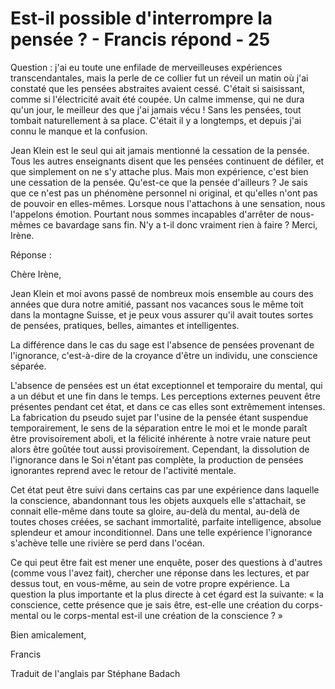# Est-il possible d'interrompre la pensée ? - Francis répond - 25


 









Question : j'ai eu toute une enfilade de merveilleuses exp&eacute;riences transcendantales, mais la perle de ce collier fut un r&eacute;veil un matin o&ugrave; j'ai constat&eacute; que les pens&eacute;es abstraites avaient cess&eacute;. C'&eacute;tait si saisissant, comme si l'&eacute;lectricit&eacute; avait &eacute;t&eacute; coup&eacute;e. Un calme immense, qui ne dura qu'un jour, le meilleur des que j'ai jamais v&eacute;cu ! Sans les pens&eacute;es, tout tombait naturellement &agrave; sa place. C'&eacute;tait il y a longtemps, et depuis j'ai connu le manque et la confusion.&nbsp;






  








Jean Klein est le seul qui ait jamais mentionn&eacute; la cessation de la pens&eacute;e. Tous les autres enseignants disent que les pens&eacute;es continuent de d&eacute;filer, et que simplement on ne s'y attache plus. Mais mon exp&eacute;rience, c'est bien une cessation de la pens&eacute;e. Qu'est-ce que la pens&eacute;e d'ailleurs ? Je sais que ce n'est pas un ph&eacute;nom&egrave;ne personnel ni original, et qu'elles n'ont pas de pouvoir en elles-m&ecirc;mes. Lorsque nous l'attachons &agrave; une sensation, nous l'appelons &eacute;motion. Pourtant nous sommes incapables d'arr&ecirc;ter de nous-m&ecirc;mes ce bavardage sans fin. N'y a t-il donc vraiment rien &agrave; faire ? Merci, Ir&egrave;ne.






  








R&eacute;ponse :






  








Ch&egrave;re Ir&egrave;ne,






  








Jean Klein et moi avons pass&eacute; de nombreux mois ensemble au cours des ann&eacute;es que dura notre amiti&eacute;, passant nos vacances sous le m&ecirc;me toit dans la montagne Suisse, et je peux vous assurer qu'il avait toutes sortes de pens&eacute;es, pratiques, belles, aimantes et intelligentes.






  








La diff&eacute;rence dans le cas du sage est l'absence de pens&eacute;es provenant de l'ignorance, c'est-&agrave;-dire de la croyance d'&ecirc;tre un individu, une conscience s&eacute;par&eacute;e.






  








L'absence de pens&eacute;es est un &eacute;tat exceptionnel et temporaire du mental, qui a un d&eacute;but et une fin dans le temps. Les perceptions externes peuvent &ecirc;tre pr&eacute;sentes pendant cet &eacute;tat, et dans ce cas elles sont extr&ecirc;mement intenses. La fabrication du pseudo sujet par l'usine de la pens&eacute;e &eacute;tant suspendue temporairement, le sens de la s&eacute;paration entre le moi et le monde para&icirc;t &ecirc;tre provisoirement aboli, et la f&eacute;licit&eacute; inh&eacute;rente &agrave; notre vraie nature peut alors &ecirc;tre go&ucirc;t&eacute;e tout aussi provisoirement. Cependant, la dissolution de l'ignorance dans le Soi n'&eacute;tant pas compl&egrave;te, la production de pens&eacute;es ignorantes reprend avec le retour de l'activit&eacute; mentale.






  








Cet &eacute;tat peut &ecirc;tre suivi dans certains cas par une exp&eacute;rience dans laquelle la conscience, abandonnant tous les objets auxquels elle s'attachait, se connait elle-m&ecirc;me dans toute sa gloire, au-del&agrave; du mental, au-del&agrave; de toutes choses cr&eacute;&eacute;es, se sachant immortalit&eacute;, parfaite intelligence, absolue splendeur et amour inconditionnel. Dans une telle exp&eacute;rience l'ignorance s'ach&egrave;ve telle une rivi&egrave;re se perd dans l'oc&eacute;an.






  








Ce qui peut &ecirc;tre fait est mener une enqu&ecirc;te, poser des questions &agrave; d'autres (comme vous l'avez fait), chercher une r&eacute;ponse dans les lectures, et par dessus tout, en vous-m&ecirc;me, au sein de votre propre exp&eacute;rience. La question la plus importante et la plus directe &agrave; cet &eacute;gard est la suivante: &laquo; la conscience, cette pr&eacute;sence que je sais &ecirc;tre, est-elle une cr&eacute;ation du corps-mental ou le corps-mental est-il une cr&eacute;ation de la conscience ? &raquo;






  








Bien amicalement,






  








Francis






  








  








Traduit de l'anglais par St&eacute;phane Badach











